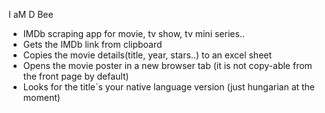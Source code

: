 I aM D Bee
- IMDb scraping app for movie, tv show, tv mini series..
- Gets the IMDb link from clipboard
- Copies the movie details(title, year, stars..) to an excel sheet
- Opens the movie poster in a new browser tab (it is not copy-able from the front page by default)
- Looks for the title`s your native language version (just hungarian at the moment)
